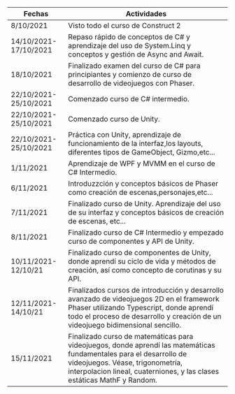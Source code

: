 Fechas | Actividades
------------ | -------------
8/10/2021 |  Visto todo el curso de Construct 2
14/10/2021-17/10/2021 | Repaso rápido de conceptos de C# y aprendizaje del uso de System.Linq  y conceptos y gestión de Async and Await.
18/10/2021 | Finalizado examen del curso de C# para principiantes y comienzo de  curso de desarrollo de videojuegos con Phaser.
22/10/2021-25/10/2021 | Comenzado curso de C# intermedio.
22/10/2021-25/10/2021 | Comenzado curso de Unity.
22/10/2021-25/10/2021 | Práctica con Unity, aprendizaje de funcionamiento de la interfaz,los layouts, diferentes tipos de GameObject, Gizmo,etc...
1/11/2021 | Aprendizaje de WPF y  MVMM en el curso de C# Intermedio.
6/11/2021 | Introduzzción y conceptos básicos de Phaser como creación de escenas,personajes,etc...
7/11/2021| Finalizado curso de Unity. Aprendizaje del uso de su interfaz y conceptos básicos  de creación de escenas, etc...
8/11/2021| Finalizado curso de C# Intermedio y empezado curso de componentes y API de Unity.
10/11/2021-12/10/21| Finalizado curso de componentes de Unity, donde aprendí  su ciclo de vida y métodos de creación,  así como concepto de corutinas y su API. 
12/11/2021-14/10/21| Finalizados cursos de introducción y desarrollo avanzado de videojuegos 2D en el framework Phaser utilizando Typescript,  donde aprendí todo el proceso de desarrollo y creación de un videojuego bidimensional sencillo.
15/11/2021| Finalizado curso de matemáticas para videojuegos, donde aprendí las matemáticas fundamentales para el desarrollo de videojuegos. Véase, trigonometría, interpolacion lineal, cuaterniones, y las clases estáticas MathF y Random.
                      
                      
